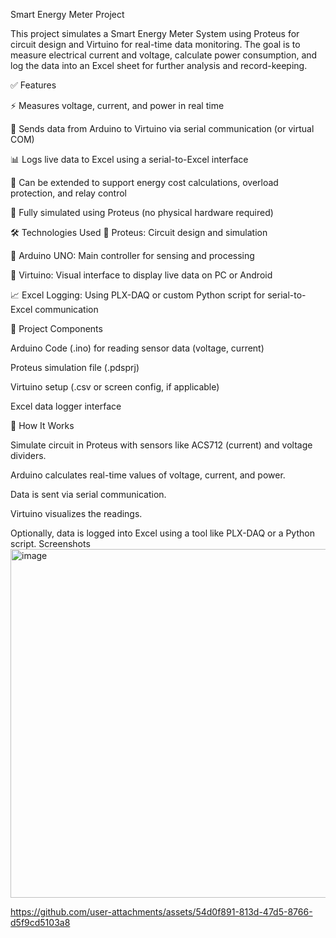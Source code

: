 
Smart Energy Meter Project

This project simulates a Smart Energy Meter System using Proteus for circuit design and Virtuino for real-time data monitoring. The goal is to measure electrical current and voltage, calculate power consumption, and log the data into an Excel sheet for further analysis and record-keeping.

✅ Features

⚡ Measures voltage, current, and power in real time

📲 Sends data from Arduino to Virtuino via serial communication (or virtual COM)

📊 Logs live data to Excel using a serial-to-Excel interface

🔁 Can be extended to support energy cost calculations, overload protection, and relay control

📐 Fully simulated using Proteus (no physical hardware required)

🛠 Technologies Used
🔌 Proteus: Circuit design and simulation

🤖 Arduino UNO: Main controller for sensing and processing

📱 Virtuino: Visual interface to display live data on PC or Android

📈 Excel Logging: Using PLX-DAQ or custom Python script for serial-to-Excel communication

📁 Project Components

Arduino Code (.ino) for reading sensor data (voltage, current)

Proteus simulation file (.pdsprj)

Virtuino setup (.csv or screen config, if applicable)

Excel data logger interface

🚀 How It Works

Simulate circuit in Proteus with sensors like ACS712 (current) and voltage dividers.

Arduino calculates real-time values of voltage, current, and power.

Data is sent via serial communication.

Virtuino visualizes the readings.

Optionally, data is logged into Excel using a tool like PLX-DAQ or a Python script.
Screenshots
<img width="1048" height="558" alt="image" src="https://github.com/user-attachments/assets/ebd9d3c8-8313-44d3-ade1-54ffb90af985" />

https://github.com/user-attachments/assets/54d0f891-813d-47d5-8766-d5f9cd5103a8


